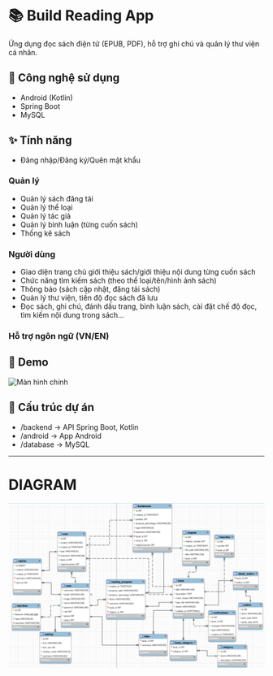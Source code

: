 # 📚 Build Reading App
Ứng dụng đọc sách điện tử (EPUB, PDF), hỗ trợ ghi chú và quản lý thư viện cá nhân.

## 🚀 Công nghệ sử dụng
- Android (Kotlin)
- Spring Boot
- MySQL

## ✨ Tính năng
- Đăng nhập/Đăng ký/Quên mật khẩu
### Quản lý
- Quản lý sách đăng tải
- Quản lý thể loại
- Quản lý tác giả
- Quản lý bình luận (từng cuốn sách)
- Thống kê sách
  
### Người dùng
- Giao diện trang chủ giới thiệu sách/giới thiệu nội dung từng cuốn sách
- Chức năng tìm kiếm sách (theo thể loại/tên/hình ảnh sách)
- Thông báo (sách cập nhật, đăng tải sách)
- Quản lý thư viện, tiến độ đọc sách đã lưu
- Đọc sách, ghi chú, đánh dấu trang, bình luận sách, cài đặt chế độ đọc, tìm kiếm nội dung trong sách...
### Hỗ trợ ngôn ngữ (VN/EN)

## 📸 Demo
![Màn hình chính](./images/demo.png)

## 📂 Cấu trúc dự án
- /backend → API Spring Boot, Kotlin
- /android → App Android
- /database -> MySQL
--------------------------------------------

# DIAGRAM
![Avatar](Image_Resume/Daigram.png)
